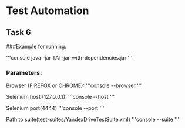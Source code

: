 # Test Automation

## Task 6

###Example for running:

'''console
java -jar TAT-jar-with-dependencies.jar
'''

### Parameters:

Browser (FIREFOX or CHROME):
'''console
--browser
'''

Selenium host (127.0.0.1):
'''console
--host
'''

Selenium port(4444)
'''console
--port
'''

Path to suite(test-suites/YandexDriveTestSuite.xml)
'''console
--suite
'''